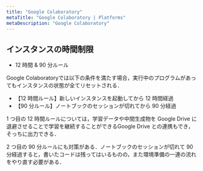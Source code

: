 ```yaml
---
title: "Google Colaboratory"
metaTitle: "Google Colaboratory | Platforms"
metaDescription: "Google Colaboratory"
---
```


## インスタンスの時間制限

- 12 時間 & 90 分ルール

Google Colaboratoryでは以下の条件を満たす場合，実行中のプログラムがあってもインスタンスの状態が全てリセットされる．

- 【12 時間ルール】新しいインスタンスを起動してから 12 時間経過
- 【90 分ルール】ノートブックのセッションが切れてから 90 分経過

1 つ目の 12 時間ルールについては，学習データや中間生成物を Google Drive に退避させることで学習を継続することができるGoogle Drive との連携もでき，そっちに出力できる．

2 つ目の 90 分ルールにも対策がある．ノートブックのセッションが切れて 90 分経過すると，書いたコードは残ってはいるものの，また環境準備の一連の流れをやり直す必要がある．
